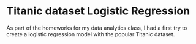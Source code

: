 # Titanic dataset Logistic Regression
As part of the homeworks for my data analytics class, I had a first try to create a logistic regression model with the popular Titanic dataset.
